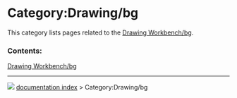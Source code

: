 # Category:Drawing/bg
This category lists pages related to the [Drawing Workbench/bg](Drawing_Workbench/bg.md).

### Contents:

  
  [Drawing Workbench/bg](Drawing_Workbench/bg.md)



---
![](images/Right_arrow.png) [documentation index](../README.md) > Category:Drawing/bg

